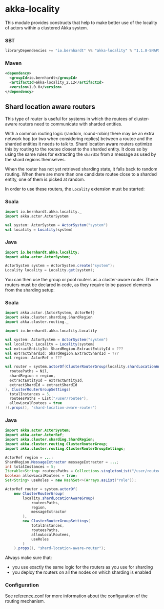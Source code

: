 # akka-locality

This module provides constructs that help to make better use of the locality of actors within a clustered Akka system.

### SBT

```sbt
libraryDependencies += "io.bernhardt" %% "akka-locality" % "1.1.0-SNAPSHOT"
```

### Maven

```xml
<dependency>
  <groupId>io.bernhardt</groupId>
  <artifactId>akka-locality_2.12</artifactId>
  <version>1.0.0</version>
</dependency>
```

## Shard location aware routers

This type of router is useful for systems in which the routees of cluster-aware routers need to communicate with sharded 
entities.

With a common routing logic (random, round-robin) there may be an extra network hop (or two when considering replies) 
between a routee and the sharded entities it needs to talk to. Shard location aware routers optimize this by routing 
to the routee closest to the sharded entity. It does so by using the same rules for extracting the `shardId` from a 
message as used by the shard regions themselves.

When the router has not yet retrieved sharding state, it falls back to random routing.
When there are more than one candidate routee close to a sharded entity, one of them is picked at random.

In order to use these routers, the `Locality` extension must be started:

### Scala

```scala
import io.bernhardt.akka.locality._
import akka.actor.ActorSystem

val system: ActorSystem = ActorSystem("system")
val locality = Locality(system)
```

### Java

```java
import io.bernhardt.akka.locality;
import akka.actor.ActorSystem;

ActorSystem system = ActorSystem.create("system");
Locality locality = Locality.get(system);
```
    
You can then use the group or pool routers as a cluster-aware router. These routers must be declared in code, as they
require to be passed elements from the sharding setup:

### Scala

```scala
import akka.actor.{ActorSystem, ActorRef}
import akka.cluster.sharding.ShardRegion
import akka.cluster.routing._

import io.bernhardt.akka.locality.Locality

val system: ActorSystem = ActorSystem("system")
val locality: Locality = Locality(system)
val extractEntityId: ShardRegion.ExtractEntityId = ???
val extractShardId: ShardRegion.ExtractShardId = ???
val region: ActorRef = ???

val router = system.actorOf(ClusterRouterGroup(locality.shardLocationAwareGroup(
  routeePaths = Nil,
  shardRegion = region,
  extractEntityId = extractEntityId,
  extractShardId = extractShardId
), ClusterRouterGroupSettings(
  totalInstances = 5,
  routeesPaths = List("/user/routee"),
  allowLocalRoutees = true
)).props(), "shard-location-aware-router")
```

### Java


```java
import akka.actor.ActorSystem;
import akka.actor.ActorRef;
import akka.cluster.sharding.ShardRegion;
import akka.cluster.routing.ClusterRouterGroup;
import akka.cluster.routing.ClusterRouterGroupSettings;

ActorRef region = ...;
ShardRegion.MessageExtractor messageExtractor = ...;
int totalInstances = 5;
Iterable<String> routeesPaths = Collections.singletonList("/user/routee");
boolean allowLocalRoutees = true;
Set<String> useRoles = new HashSet<>(Arrays.asList("role"));

ActorRef router = system.actorOf(
    new ClusterRouterGroup(
        locality.shardLocationAwareGroup(
            routeesPaths,
            region,
            messageExtractor
        ),
        new ClusterRouterGroupSettings(
            totalInstances,
            routeesPaths,
            allowLocalRoutees,
            useRoles
        )
    ).props(), "shard-location-aware-router");
```

Always make sure that:

- you use exactly the same logic for the routers as you use for sharding
- you deploy the routers on all the nodes on which sharding is enabled

### Configuration

See [reference.conf](https://github.com/manuelbernhardt/akka-locality/blob/master/src/main/resources/reference.conf) for more information about the configuration of the routing mechanism.

